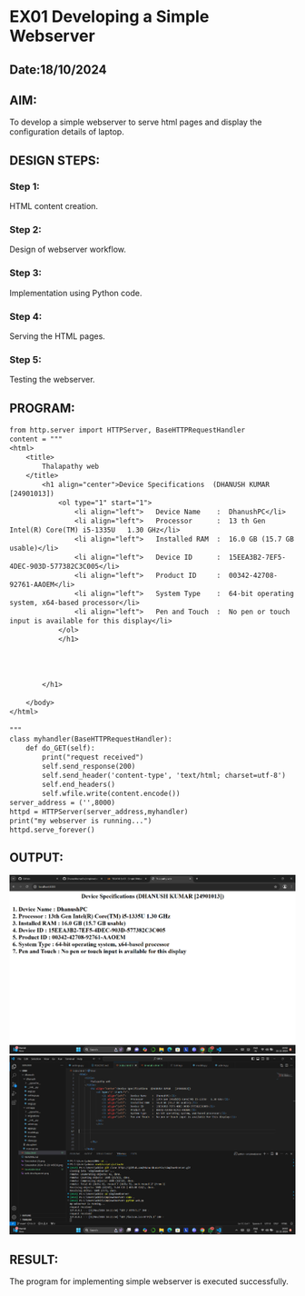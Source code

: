 # EX01 Developing a Simple Webserver
## Date:18/10/2024

## AIM:
To develop a simple webserver to serve html pages and display the configuration details of laptop.

## DESIGN STEPS:
### Step 1: 
HTML content creation.

### Step 2:
Design of webserver workflow.

### Step 3:
Implementation using Python code.

### Step 4:
Serving the HTML pages.

### Step 5:
Testing the webserver.

## PROGRAM:
```
from http.server import HTTPServer, BaseHTTPRequestHandler
content = """
<html>
    <title>
        Thalapathy web
    </title>
        <h1 align="center">Device Specifications  (DHANUSH KUMAR   [24901013])  
            <ol type="1" start="1">
                <li align="left">   Device Name    :  DhanushPC</li>
                <li align="left">   Processor      :  13 th Gen Intel(R) Core(TM) i5-1335U   1.30 GHz</li>
                <li align="left">   Installed RAM  :  16.0 GB (15.7 GB usable)</li>
                <li align="left">   Device ID      :  15EEA3B2-7EF5-4DEC-903D-577382C3C005</li>
                <li align="left">   Product ID     :  00342-42708-92761-AAOEM</li>
                <li align="left">   System Type    :  64-bit operating system, x64-based processor</li>
                <li align="left">   Pen and Touch  :  No pen or touch input is available for this display</li>
            </ol>    
            </h1>



        
        </h1>
        
    </body>
</html>

"""
class myhandler(BaseHTTPRequestHandler):
    def do_GET(self):
        print("request received")
        self.send_response(200)
        self.send_header('content-type', 'text/html; charset=utf-8')
        self.end_headers()
        self.wfile.write(content.encode())
server_address = ('',8000)
httpd = HTTPServer(server_address,myhandler)
print("my webserver is running...")
httpd.serve_forever()
```


## OUTPUT:

![alt text](<Screenshot 2024-11-11 144258-1-1.png>)
![alt text](<Screenshot 2024-11-11 144326-1-1.png>)



## RESULT:
The program for implementing simple webserver is executed successfully.
